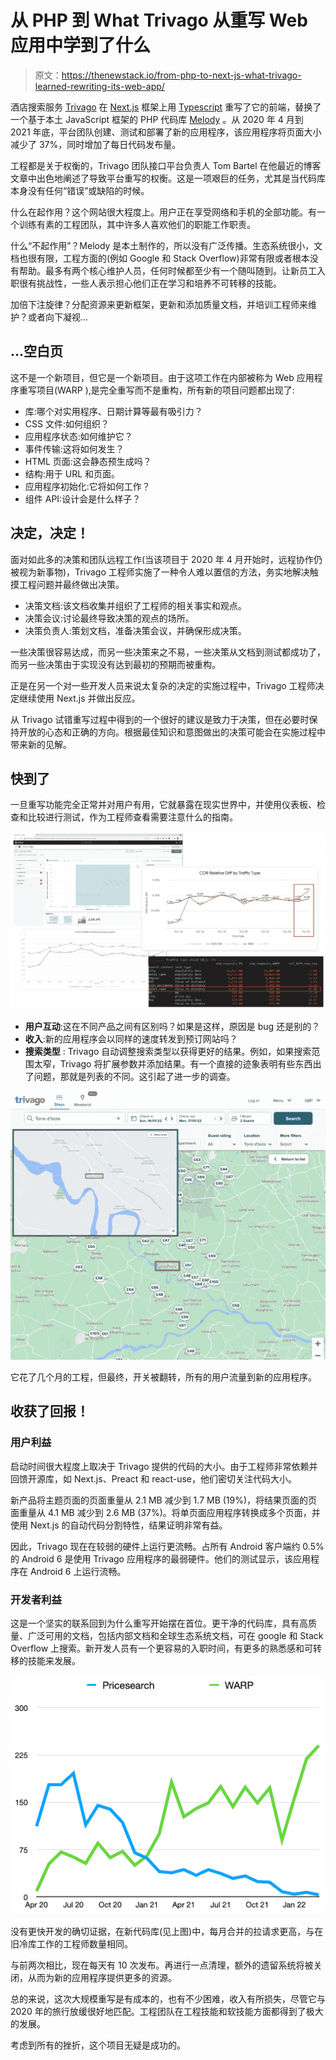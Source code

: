 # 从 PHP 到 What Trivago 从重写 Web 应用中学到了什么

> 原文：<https://thenewstack.io/from-php-to-next-js-what-trivago-learned-rewriting-its-web-app/>

酒店搜索服务 [Trivago](https://www.trivago.com/) 在 [Next.js](https://nextjs.org/) 框架上用 [Typescript](https://thenewstack.io/how-typescript-won-over-developers-and-javascript-frameworks/) 重写了它的前端，替换了一个基于本土 JavaScript 框架的 PHP 代码库 [Melody](https://melody.js.org/) 。从 2020 年 4 月到 2021 年底，平台团队创建、测试和部署了新的应用程序，该应用程序将页面大小减少了 37%，同时增加了每日代码发布量。

工程都是关于权衡的，Trivago 团队接口平台负责人 Tom Bartel 在他最近的博客文章中出色地阐述了导致平台重写的权衡。这是一项艰巨的任务，尤其是当代码库本身没有任何“错误”或缺陷的时候。

什么在起作用？这个网站很大程度上。用户正在享受网络和手机的全部功能。有一个训练有素的工程团队，其中许多人喜欢他们的职能工作职责。

什么“不起作用”？Melody 是本土制作的，所以没有广泛传播。生态系统很小，文档也很有限，工程方面的(例如 Google 和 Stack Overflow)非常有限或者根本没有帮助。最多有两个核心维护人员，任何时候都至少有一个随叫随到。让新员工入职很有挑战性，一些人表示担心他们正在学习和培养不可转移的技能。

加倍下注旋律？分配资源来更新框架，更新和添加质量文档，并培训工程师来维护？或者向下凝视…

## …空白页

这不是一个新项目，但它是一个新项目。由于这项工作在内部被称为 Web 应用程序重写项目(WARP ),是完全重写而不是重构，所有新的项目问题都出现了:

*   库:哪个对实用程序、日期计算等最有吸引力？
*   CSS 文件:如何组织？
*   应用程序状态:如何维护它？
*   事件传输:这将如何发生？
*   HTML 页面:这会静态预生成吗？
*   结构:用于 URL 和页面。
*   应用程序初始化:它将如何工作？
*   组件 API:设计会是什么样子？

## 决定，决定！

面对如此多的决策和团队远程工作(当该项目于 2020 年 4 月开始时，远程协作仍被视为新事物)，Trivago 工程师实施了一种令人难以置信的方法，务实地解决触摸工程问题并最终做出决策。

*   决策文档:该文档收集并组织了工程师的相关事实和观点。
*   决策会议:讨论最终导致决策的观点的场所。
*   决策负责人:策划文档，准备决策会议，并确保形成决策。

一些决策很容易达成，而另一些决策来之不易，一些决策从文档到测试都成功了，而另一些决策由于实现没有达到最初的预期而被重构。

正是在另一个对一些开发人员来说太复杂的决定的实施过程中，Trivago 工程师决定继续使用 Next.js 并做出反应。

从 Trivago 试错重写过程中得到的一个很好的建议是致力于决策，但在必要时保持开放的心态和正确的方向。根据最佳知识和意图做出的决策可能会在实施过程中带来新的见解。

## 快到了

一旦重写功能完全正常并对用户有用，它就暴露在现实世界中，并使用仪表板、检查和比较进行测试，作为工程师查看需要注意什么的指南。

![Trivago dashboards](img/4ac4a77b65e99abbc79fb2c8e61347c1.png)

*   **用户互动**:这在不同产品之间有区别吗？如果是这样，原因是 bug 还是别的？
*   **收入**:新的应用程序会以同样的速度转发到预订网站吗？
*   **搜索类型** : Trivago 自动调整搜索类型以获得更好的结果。例如，如果搜索范围太窄，Trivago 将扩展参数并添加结果。有一个直接的迹象表明有些东西出了问题，那就是列表的不同。这引起了进一步的调查。

![map functionality](img/921c01749079319a1e0db18553871afe.png)

它花了几个月的工程，但最终，开关被翻转，所有的用户流量到新的应用程序。

## 收获了回报！

### 用户利益

启动时间很大程度上取决于 Trivago 提供的代码的大小。由于工程师非常依赖并回馈开源库，如 Next.js、Preact 和 react-use，他们密切关注代码大小。

新产品将主题页面的页面重量从 2.1 MB 减少到 1.7 MB (19%)，将结果页面的页面重量从 4.1 MB 减少到 2.6 MB (37%)。将单页面应用程序转换成多个页面，并使用 Next.js 的自动代码分割特性，结果证明非常有益。

因此，Trivago 现在在较弱的硬件上运行更流畅。占所有 Android 客户端约 0.5%的 Android 6 是使用 Trivago 应用程序的最弱硬件。他们的测试显示，该应用程序在 Android 6 上运行流畅。

### 开发者利益

这是一个坚实的联系回到为什么重写开始摆在首位。更干净的代码库，具有高质量、广泛可用的文档，包括内部文档和全球生态系统文档，可在 google 和 Stack Overflow 上搜索。新开发人员有一个更容易的入职时间，有更多的熟悉感和可转移的技能来发展。

![The old versus new platforms](img/5cb51da5ad55a6f341ac9ac3858da2f6.png)

没有更快开发的确切证据，在新代码库(见上图)中，每月合并的拉请求更高，与在旧冷库工作的工程师数量相同。

与前两次相比，现在每天有 10 次发布。再进行一点清理，额外的遗留系统将被关闭，从而为新的应用程序提供更多的资源。

总的来说，这次大规模重写是有成本的，也有不少困难，收入有所损失，尽管它与 2020 年的旅行放缓很好地匹配。工程团队在工程技能和软技能方面都得到了极大的发展。

考虑到所有的挫折，这个项目无疑是成功的。

<svg xmlns:xlink="http://www.w3.org/1999/xlink" viewBox="0 0 68 31" version="1.1"><title>Group</title> <desc>Created with Sketch.</desc></svg>